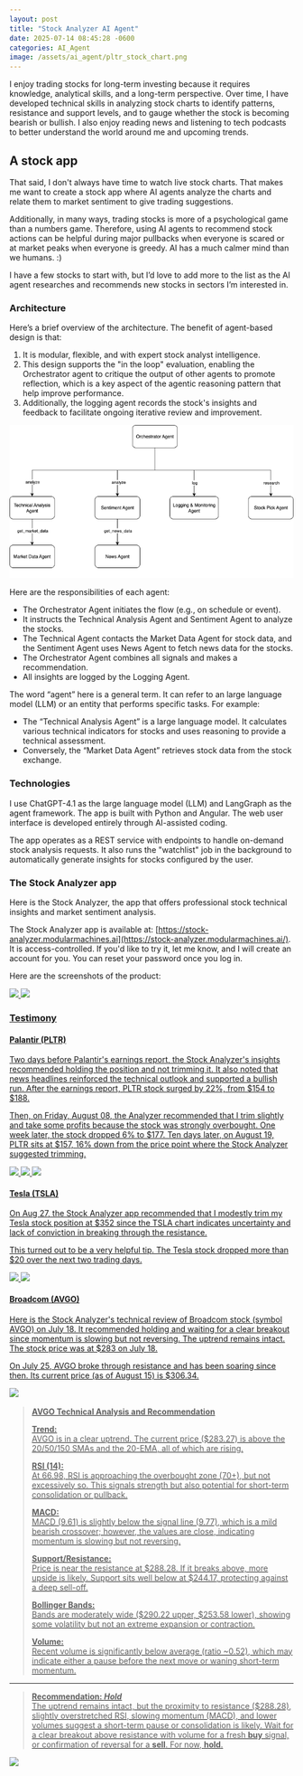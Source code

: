 ```yaml
---
layout: post
title: "Stock Analyzer AI Agent"
date: 2025-07-14 08:45:28 -0600
categories: AI_Agent
image: /assets/ai_agent/pltr_stock_chart.png
---
```

I enjoy trading stocks for long-term investing because it requires knowledge, analytical skills, and a long-term perspective. Over time, I have developed technical skills in analyzing stock charts to identify patterns, resistance and support levels, and to gauge whether the stock is becoming bearish or bullish. I also enjoy reading news and listening to tech podcasts to better understand the world around me and upcoming trends.

## A stock app
That said, I don't always have time to watch live stock charts. That makes me want to create a stock app where AI agents analyze the charts and relate them to market sentiment to give trading suggestions.  

Additionally, in many ways, trading stocks is more of a psychological game than a numbers game. Therefore, using AI agents to recommend stock actions can be helpful during major pullbacks when everyone is scared or at market peaks when everyone is greedy. AI has a much calmer mind than we humans. :)

I have a few stocks to start with, but I’d love to add more to the list as the AI agent researches and recommends new stocks in sectors I’m interested in.

### Architecture
Here’s a brief overview of the architecture. The benefit of agent-based design is that:
1. It is modular, flexible, and with expert stock analyst intelligence. 
2. This design supports the "in the loop" evaluation, enabling the Orchestrator agent to critique the output of other agents to promote reflection, which is a key aspect of the agentic reasoning pattern that help improve performance. 
3. Additionally, the logging agent records the stock's insights and feedback to facilitate ongoing iterative review and improvement.

<a href="/assets/ai_agent/stock_analyzer_components.drawio.png" target="_blank">
  <img src="/assets/ai_agent/stock_analyzer_components.drawio.png" />
</a>

Here are the responsibilities of each agent: 

* The Orchestrator Agent initiates the flow (e.g., on schedule or event).
* It instructs the Technical Analysis Agent and Sentiment Agent to analyze the stocks.
* The Technical Agent contacts the Market Data Agent for stock data, and the Sentiment Agent uses News Agent to fetch news data for the stocks.
* The Orchestrator Agent combines all signals and makes a recommendation. 
* All insights are logged by the Logging Agent.

The word “agent” here is a general term. It can refer to an large language model (LLM) or an entity that performs specific tasks. For example:
* The “Technical Analysis Agent” is a large language model. It calculates various technical indicators for stocks and uses reasoning to provide a technical assessment.
* Conversely, the “Market Data Agent” retrieves stock data from the stock exchange.

### Technologies
I use ChatGPT-4.1 as the large language model (LLM) and LangGraph as the agent framework. The app is built with Python and Angular. The web user interface is developed entirely through AI-assisted coding.

The app operates as a REST service with endpoints to handle on-demand stock analysis requests. It also runs the "watchlist" job in the background to automatically generate insights for stocks configured by the user.

<!-- Additionally, it has the "Trade Monitoring" job running in the background by the orchestrator to oversee the stocks. Just like a real Wall Street trader, the job uses a scanner that constantly monitors the list of stocks and only drills down when the technicals indicate a potential move worth trading. -->

<!-- #### LangGraph
Here is the generated LangGraph illustrating the agent workflow where the task is divided into fixed subtasks for greater accuracy and predictability due to the nature of the use case. The workflow includes a human approval step to review and authorize trade execution. 

<a href="/assets/ai_agent/agent_workflow_graph.png" target="_blank">
  <img src="/assets/ai_agent/agent_workflow_graph.png" width="500"/>

The graph describes nodes involved in Prompt Chaining, where each agent node processes the output of the previous one. Here is the code for chaining the nodes. 

```
def build_state_graph(self):
    workflow = StateGraph(State)

    # Add nodes
    workflow.add_node("fetch_market_data", self.fetch_market_data)
    workflow.add_node("check_technical_indicators", self.check_technical_indicators)
    workflow.add_node("technical_analysis", self.technical_analysis)
    ...

    # Add edges to connect nodes
        workflow.add_edge(START, "fetch_market_data")
        workflow.add_edge("fetch_market_data", "check_technical_indicators")
        workflow.add_conditional_edges(
            "check_technical_indicators", self.check_should_analyze, {True: "technical_analysis", False: END}
        )
    ...

    # Compile
    memory = MemorySaver()
    graph = workflow.compile(interrupt_before=["user_trade_approval"], checkpointer=memory)
    return graph
``` -->

### The Stock Analyzer app
Here is the Stock Analyzer, the app that offers professional stock technical insights and market sentiment analysis.

The Stock Analyzer app is available at: [https://stock-analyzer.modularmachines.ai](https://stock-analyzer.modularmachines.ai/). It is access-controlled. If you'd like to try it, let me know, and I will create an account for you. You can reset your password once you log in.

Here are the screenshots of the product:

<a href="/assets/ai_agent/ccj_chart.png" target="_blank">
  <img src="/assets/ai_agent/ccj_chart.png" width="360" />
<a href="/assets/ai_agent/ccj_analysis.png" target="_blank">
  <img src="/assets/ai_agent/ccj_analysis.png" width="370" />

### Testimony

#### Palantir (PLTR)

Two days before Palantir's earnings report, the Stock Analyzer's insights recommended holding the position and not trimming it. It also noted that news headlines reinforced the technical outlook and supported a bullish run. After the earnings report, PLTR stock surged by 22%, from $154 to $188.

Then, on Friday, August 08, the Analyzer recommended that I trim slightly and take some profits because the stock was strongly overbought. One week later, the stock dropped 6% to $177. Ten days later, on August 19, PLTR sits at $157, 16% down from the price point where the Stock Analyzer suggested trimming.

<a href="/assets/ai_agent/pltr_stock_chart.png" target="_blank">
  <img src="/assets/ai_agent/pltr_stock_chart.png" />

<a href="/assets/ai_agent/pltr_analysis_8-3.png" target="_blank">
  <img src="/assets/ai_agent/pltr_analysis_8-3.png" />

<a href="/assets/ai_agent/pltr_analysis_8-8.png" target="_blank">
  <img src="/assets/ai_agent/pltr_analysis_8-8.png" />

#### Tesla (TSLA)

On Aug 27, the Stock Analyzer app recommended that I modestly trim my Tesla stock position at $352 since the TSLA chart indicates uncertainty and lack of conviction in breaking through the resistance.

This turned out to be a very helpful tip. The Tesla stock dropped more than $20 over the next two trading days.

<a href="/assets/ai_agent/tsla_stock_chart.png" target="_blank">
  <img src="/assets/ai_agent/tsla_stock_chart.png" />

<a href="/assets/ai_agent/tsla_analysis_8_27.png" target="_blank">
  <img src="/assets/ai_agent/tsla_analysis_8_27.png" />


#### Broadcom (AVGO)

Here is the Stock Analyzer's technical review of Broadcom stock (symbol AVGO) on July 18. It recommended holding and waiting for a clear breakout since momentum is slowing but not reversing. The uptrend remains intact. The stock price was at $283 on July 18.

On July 25, AVGO broke through resistance and has been soaring since then. Its current price (as of August 15) is $306.34.

<a href="/assets/ai_agent/avgo_stock_chart.png" target="_blank">
  <img src="/assets/ai_agent/avgo_stock_chart.png" />

>**AVGO Technical Analysis and Recommendation**
>
>**Trend:**  
>AVGO is in a clear uptrend. The current price ($283.27) is above the 20/50/150 SMAs and the 20-EMA, all of which are rising.
>
>**RSI (14):**  
>At 66.98, RSI is approaching the overbought zone (70+), but not excessively so. This signals strength but also potential for short-term consolidation or pullback.
>
>**MACD:**  
>MACD (9.61) is slightly below the signal line (9.77), which is a mild bearish crossover; however, the values are close, indicating momentum is slowing but not reversing.
>
>**Support/Resistance:**  
>Price is near the resistance at $288.28. If it breaks above, more upside is likely. Support sits well below at $244.17, protecting against a deep sell-off.
>
>**Bollinger Bands:**  
Bands are moderately wide ($290.22 upper, $253.58 lower), showing some volatility but not an extreme expansion or contraction.
>
>**Volume:**  
>Recent volume is significantly below average (ratio ~0.52), which may indicate either a pause before the next move or waning short-term momentum.
>
---
>
> **Recommendation: _Hold_**  
>The uptrend remains intact, but the proximity to resistance ($288.28), slightly overstretched RSI, slowing momentum (MACD), and lower volumes suggest a short-term pause or consolidation is likely. Wait for a clear breakout above resistance with volume for a fresh **buy** signal, or confirmation of reversal for a **sell**. For now, **hold**.

<!-- ![alt text](/assets/ai_agent/get_tech_analysis_screen.png "Title") -->

<a href="/assets/ai_agent/get_tech_analysis_screen.png" target="_blank">
  <img src="/assets/ai_agent/get_tech_analysis_screen.png" />

